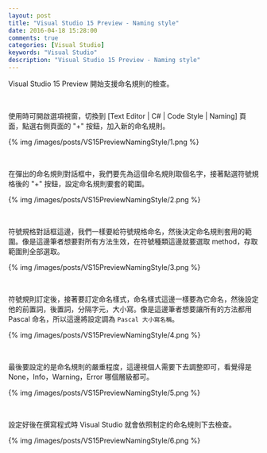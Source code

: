 ```yaml
---
layout: post
title: "Visual Studio 15 Preview - Naming style"
date: 2016-04-18 15:28:00
comments: true
categories: [Visual Studio]
keywords: "Visual Studio"
description: "Visual Studio 15 Preview - Naming style"
---
```


Visual Studio 15 Preview 開始支援命名規則的檢查。  

<!-- More -->

<br/>


使用時可開啟選項視窗，切換到 [Text Editor | C# | Code Style | Naming] 頁面，點選右側頁面的 "+" 按鈕，加入新的命名規則。  

{% img /images/posts/VS15PreviewNamingStyle/1.png %}

<br/>


在彈出的命名規則對話框中，我們要先為這個命名規則取個名字，接著點選符號規格後的 "+" 按鈕，設定命名規則要套的範圍。  

{% img /images/posts/VS15PreviewNamingStyle/2.png %}

<br/>


符號規格對話框這邊，我們一樣要給符號規格命名，然後決定命名規則套用的範圍。像是這邊筆者想要對所有方法生效，在符號種類這邊就要選取 method，存取範圍則全部選取。  

{% img /images/posts/VS15PreviewNamingStyle/3.png %}

<br/>


符號規則訂定後，接著要訂定命名樣式，命名樣式這邊一樣要為它命名，然後設定他的前置詞，後置詞，分隔字元，大小寫。像是這邊筆者想要讓所有的方法都用 Pascal 命名，所以這邊將設定調為 `Pascal 大小寫名稱`。  

{% img /images/posts/VS15PreviewNamingStyle/4.png %}

<br/>


最後要設定的是命名規則的嚴重程度，這邊視個人需要下去調整即可，看覺得是 None，Info，Warning，Error 哪個層級都可。   

{% img /images/posts/VS15PreviewNamingStyle/5.png %}

<br/>


設定好後在撰寫程式時 Visual Studio 就會依照制定的命名規則下去檢查。  

{% img /images/posts/VS15PreviewNamingStyle/6.png %}

<br/>

